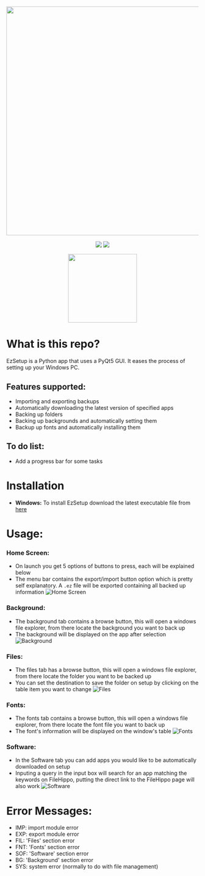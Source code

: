 <a href="#"><h3 align="center"><img src="https://i.ibb.co/d4Cwn2y/Ez-Setup-Header.png" width="600px"></h3></a>
<p align="center">
  <a href="https://github.com/eliasbenb/EzSetup/releases"><img src="https://img.shields.io/github/downloads/eliasbenb/EzSetup/total?color=ff0000&style=for-the-badge"></a>
  <a href="https://github.com/eliasbenb/EzSetup/releases/latest"><img src="https://img.shields.io/github/v/release/eliasbenb/EzSetup?color=ff0000&style=for-the-badge"></a>
</p>
<p align="center">
  <a href="https://eliasbenb.github.io"><img
src="https://i.ibb.co/cJxC34d/Ez-Setup-prod.png" width="180"></a>
</p>

# What is this repo?
EzSetup is a Python app that uses a PyQt5 GUI. It eases the process of setting up your Windows PC.


## Features supported:
- Importing and exporting backups
- Automatically downloading the latest version of specified apps
- Backing up folders
- Backing up backgrounds and automatically setting them
- Backup up fonts and automatically installing them

## To do list:
- Add a progress bar for some tasks

# Installation
- **Windows:** To install EzSetup download the latest executable file from [here](https://github.com/eliasbenb/EzSetup/releases)

# Usage:
### Home Screen:
- On launch you get 5 options of buttons to press, each will be explained below
- The menu bar contains the export/import button option which is pretty self explanatory. A `.ez` file will be exported containing all backed up information
![Home Screen](https://user-images.githubusercontent.com/54410649/85155412-c7b41700-b269-11ea-89b3-00fbc2c03f33.PNG)

### Background:
- The background tab contains a browse button, this will open a windows file explorer, from there locate the background you want to back up
- The background will be displayed on the app after selection
![Background](https://user-images.githubusercontent.com/54410649/85155417-c8e54400-b269-11ea-8e83-e78a101b8ab4.PNG)

### Files:
- The files tab has a browse button, this will open a windows file explorer, from there locate the folder you want to be backed up
- You can set the destination to save the folder on setup by clicking on the table item you want to change
![Files](https://user-images.githubusercontent.com/54410649/85155421-c8e54400-b269-11ea-8905-d3ed777169d2.PNG)

### Fonts:
- The fonts tab contains a browse button, this will open a windows file explorer, from there locate the font file you want to back up
- The font's information will be displayed on the window's table
![Fonts](https://user-images.githubusercontent.com/54410649/85155423-c97dda80-b269-11ea-9d8c-57ab4c09de5c.PNG)

### Software:
- In the Software tab you can add apps you would like to be automatically downloaded on setup
- Inputing a query in the input box will search for an app matching the keywords on FileHippo, putting the direct link to the FileHippo page will also work
![Software](https://user-images.githubusercontent.com/54410649/85155424-c97dda80-b269-11ea-9044-57d4f4a09274.PNG)

# Error Messages:
- IMP: import module error
- EXP: export module error
- FIL: 'Files' section error
- FNT: 'Fonts' section error
- SOF: 'Software' section error
- BG: 'Background' section error
- SYS: system error (normally to do with file management)

